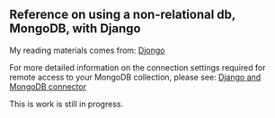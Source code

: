 ## Reference on using a non-relational db, MongoDB, with Django

My reading materials comes from:
[Djongo](https://djongo.readthedocs.io/)


For more detailed information on the connection settings required for remote access to your MongoDB collection, please see:
[Django and MongoDB connector](https://nesdis.github.io/djongo/get-started/)

This is work is still in progress.